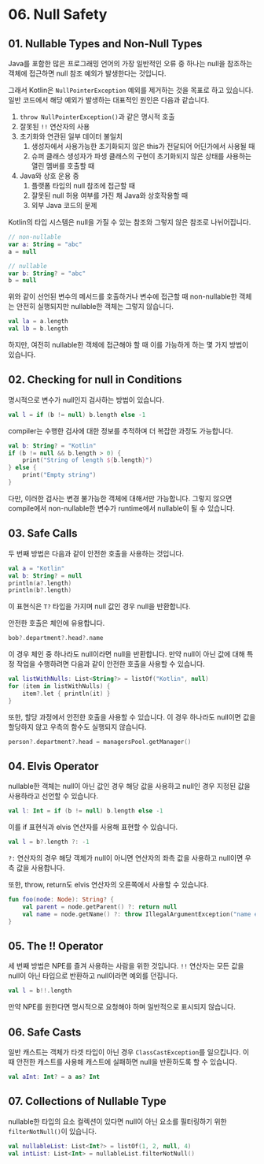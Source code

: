 # 06. Null Safety

## 01. Nullable Types and Non-Null Types

Java를 포함한 많은 프로그래밍 언어의 가장 일반적인 오류 중 하나는 null을 참조하는 객체에 접근하면 null 참조 예외가 발생한다는 것입니다.

그래서 Kotlin은 `NullPointerException` 예외를 제거하는 것을 목표로 하고 있습니다.
일반 코드에서 해당 예외가 발생하는 대표적인 원인은 다음과 같습니다.

1. `throw NullPointerException()`과 같은 명시적 호출
2. 잘못된 `!!` 연산자의 사용
3. 초기화와 연관된 일부 데이터 불일치
    1. 생성자에서 사용가능한 초기화되지 않은 this가 전달되어 어딘가에서 사용될 때
    2. 슈퍼 클래스 생성자가 파생 클래스의 구현이 초기화되지 않은 상태를 사용하는 열린 멤버를 호출할 때
4. Java와 상호 운용 중
    1. 플랫폼 타입의 null 참조에 접근할 때
    2. 잘못된 null 허용 여부를 가진 채 Java와 상호작용할 때
    3. 외부 Java 코드의 문제

Kotlin의 타입 시스템은 null을 가질 수 있는 참조와 그렇지 않은 참조로 나뉘어집니다.

```kotlin
// non-nullable
var a: String = "abc"
a = null

// nullable
var b: String? = "abc"
b = null
```

위와 같이 선언된 변수의 메서드를 호출하거나 변수에 접근할 때 non-nullable한 객체는 안전히 실행되지만 nullable한 객체는 그렇지 않습니다.

```kotlin
val la = a.length
val lb = b.length
```

하지만, 여전히 nullable한 객체에 접근해야 할 때 이를 가능하게 하는 몇 가지 방법이 있습니다.

## 02. Checking for null in Conditions

명시적으로 변수가 null인지 검사하는 방법이 있습니다.

```kotlin
val l = if (b != null) b.length else -1
```

compiler는 수행한 검사에 대한 정보를 추적하며 더 복잡한 과정도 가능합니다.

```kotlin
val b: String? = "Kotlin"
if (b != null && b.length > 0) {
    print("String of length ${b.length}")
} else {
    print("Empty string")
}
```

다만, 이러한 검사는 변경 불가능한 객체에 대해서만 가능합니다.
그렇지 않으면 compile에서 non-nullable한 변수가 runtime에서 nullable이 될 수 있습니다.

## 03. Safe Calls

두 번째 방법은 다음과 같이 안전한 호출을 사용하는 것입니다.

```kotlin
val a = "Kotlin"
val b: String? = null
println(a?.length)
println(b?.length)
```

이 표현식은 `T?` 타입을 가지며 null 값인 경우 null을 반환합니다.

안전한 호출은 체인에 유용합니다.

```kotlin
bob?.department?.head?.name
```

이 경우 체인 중 하나라도 null이라면 null을 반환합니다.
만약 null이 아닌 값에 대해 특정 작업을 수행하려면 다음과 같이 안전한 호출을 사용할 수 있습니다.

```kotlin
val listWithNulls: List<String?> = listOf("Kotlin", null)
for (item in listWithNulls) {
    item?.let { println(it) }
}
```

또한, 할당 과정에서 안전한 호출을 사용할 수 있습니다.
이 경우 하나라도 null이면 값을 할당하지 않고 우측의 함수도 실행되지 않습니다.

```kotlin
person?.department?.head = managersPool.getManager()
```

## 04. Elvis Operator

nullable한 객체는 null이 아닌 값인 경우 해당 값을 사용하고 null인 경우 지정된 값을 사용하라고 선언할 수 있습니다.

```kotlin
val l: Int = if (b != null) b.length else -1
```

이를 if 표현식과 elvis 연산자를 사용해 표현할 수 있습니다.

```kotlin
val l = b?.length ?: -1
```

`?:` 연산자의 경우 해당 객체가 null이 아니면 연산자의 좌측 값을 사용하고 null이면 우측 값을 사용합니다.

또한, throw, return도 elvis 연산자의 오른쪽에서 사용할 수 있습니다.

```kotlin
fun foo(node: Node): String? {
    val parent = node.getParent() ?: return null
    val name = node.getName() ?: throw IllegalArgumentException("name expected")
}
```

## 05. The !! Operator

세 번째 방법은 NPE를 즐겨 사용하는 사람을 위한 것입니다.
`!!` 연산자는 모든 값을 null이 아닌 타입으로 반환하고 null이라면 예외를 던집니다.

```kotlin
val l = b!!.length
```

만약 NPE를 원한다면 명시적으로 요청해야 하며 일반적으로 표시되지 않습니다.

## 06. Safe Casts

일반 캐스트는 객체가 타겟 타입이 아닌 경우 `ClassCastException`를 일으킵니다.
이 때 안전한 캐스트를 사용해 캐스트에 실패하면 null을 반환하도록 할 수 있습니다.

```kotlin
val aInt: Int? = a as? Int
```

## 07. Collections of Nullable Type

nullable한 타입의 요소 컬렉션이 있다면 null이 아닌 요소를 필터링하기 위한 `filterNotNull()`이 있습니다.

```kotlin
val nullableList: List<Int?> = listOf(1, 2, null, 4)
val intList: List<Int> = nullableList.filterNotNull()
```
